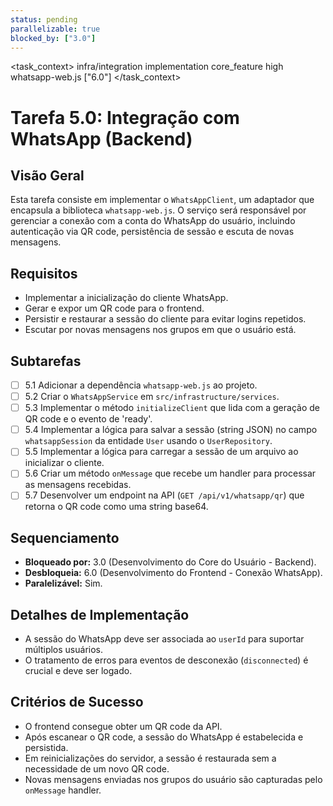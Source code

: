 ```yaml
---
status: pending
parallelizable: true
blocked_by: ["3.0"]
---
```


<task_context>
<domain>infra/integration</domain>
<type>implementation</type>
<scope>core_feature</scope>
<complexity>high</complexity>
<dependencies>whatsapp-web.js</dependencies>
<unblocks>["6.0"]</unblocks>
</task_context>

# Tarefa 5.0: Integração com WhatsApp (Backend)

## Visão Geral
Esta tarefa consiste em implementar o `WhatsAppClient`, um adaptador que encapsula a biblioteca `whatsapp-web.js`. O serviço será responsável por gerenciar a conexão com a conta do WhatsApp do usuário, incluindo autenticação via QR code, persistência de sessão e escuta de novas mensagens.

## Requisitos
- Implementar a inicialização do cliente WhatsApp.
- Gerar e expor um QR code para o frontend.
- Persistir e restaurar a sessão do cliente para evitar logins repetidos.
- Escutar por novas mensagens nos grupos em que o usuário está.

## Subtarefas
- [ ] 5.1 Adicionar a dependência `whatsapp-web.js` ao projeto.
- [ ] 5.2 Criar o `WhatsAppService` em `src/infrastructure/services`.
- [ ] 5.3 Implementar o método `initializeClient` que lida com a geração de QR code e o evento de 'ready'.
- [ ] 5.4 Implementar a lógica para salvar a sessão (string JSON) no campo `whatsappSession` da entidade `User` usando o `UserRepository`.
- [ ] 5.5 Implementar a lógica para carregar a sessão de um arquivo ao inicializar o cliente.
- [ ] 5.6 Criar um método `onMessage` que recebe um handler para processar as mensagens recebidas.
- [ ] 5.7 Desenvolver um endpoint na API (`GET /api/v1/whatsapp/qr`) que retorna o QR code como uma string base64.

## Sequenciamento
- **Bloqueado por:** 3.0 (Desenvolvimento do Core do Usuário - Backend).
- **Desbloqueia:** 6.0 (Desenvolvimento do Frontend - Conexão WhatsApp).
- **Paralelizável:** Sim.

## Detalhes de Implementação
- A sessão do WhatsApp deve ser associada ao `userId` para suportar múltiplos usuários.
- O tratamento de erros para eventos de desconexão (`disconnected`) é crucial e deve ser logado.

## Critérios de Sucesso
- O frontend consegue obter um QR code da API.
- Após escanear o QR code, a sessão do WhatsApp é estabelecida e persistida.
- Em reinicializações do servidor, a sessão é restaurada sem a necessidade de um novo QR code.
- Novas mensagens enviadas nos grupos do usuário são capturadas pelo `onMessage` handler.